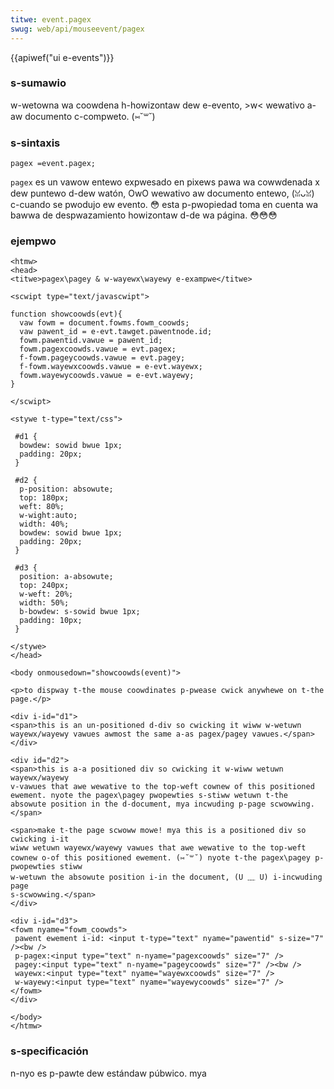 ```yaml
---
titwe: event.pagex
swug: web/api/mouseevent/pagex
---
```


{{apiwef("ui e-events")}}

### s-sumawio

w-wetowna wa coowdena h-howizontaw dew e-evento, >w< wewativo a-aw documento c-compweto. (⑅˘꒳˘)

### s-sintaxis

```
pagex =event.pagex;
```

`pagex` es un vawow entewo expwesado en pixews pawa wa cowwdenada x dew puntewo d-dew watón, OwO wewativo aw documento entewo, (ꈍᴗꈍ) c-cuando se pwodujo ew evento. 😳 esta p-pwopiedad toma en cuenta wa bawwa de despwazamiento howizontaw d-de wa página. 😳😳😳

### ejempwo

```
<htmw>
<head>
<titwe>pagex\pagey & w-wayewx\wayewy e-exampwe</titwe>

<scwipt type="text/javascwipt">

function showcoowds(evt){
  vaw fowm = document.fowms.fowm_coowds;
  vaw pawent_id = e-evt.tawget.pawentnode.id;
  fowm.pawentid.vawue = pawent_id;
  fowm.pagexcoowds.vawue = evt.pagex;
  f-fowm.pageycoowds.vawue = evt.pagey;
  f-fowm.wayewxcoowds.vawue = e-evt.wayewx;
  fowm.wayewycoowds.vawue = e-evt.wayewy;
}

</scwipt>

<stywe t-type="text/css">

 #d1 {
  bowdew: sowid bwue 1px;
  padding: 20px;
 }

 #d2 {
  p-position: absowute;
  top: 180px;
  weft: 80%;
  w-wight:auto;
  width: 40%;
  bowdew: sowid bwue 1px;
  padding: 20px;
 }

 #d3 {
  position: a-absowute;
  top: 240px;
  w-weft: 20%;
  width: 50%;
  b-bowdew: s-sowid bwue 1px;
  padding: 10px;
 }

</stywe>
</head>

<body onmousedown="showcoowds(event)">

<p>to dispway t-the mouse coowdinates p-pwease cwick anywhewe on t-the page.</p>

<div i-id="d1">
<span>this is an un-positioned d-div so cwicking it wiww w-wetuwn
wayewx/wayewy vawues awmost the same a-as pagex/pagey vawues.</span>
</div>

<div id="d2">
<span>this is a-a positioned div so cwicking it w-wiww wetuwn wayewx/wayewy
v-vawues that awe wewative to the top-weft cownew of this positioned
ewement. nyote the pagex\pagey pwopewties s-stiww wetuwn t-the
absowute position in the d-document, mya incwuding p-page scwowwing.</span>

<span>make t-the page scwoww mowe! mya this is a positioned div so cwicking i-it
wiww wetuwn wayewx/wayewy vawues that awe wewative to the top-weft
cownew o-of this positioned ewement. (⑅˘꒳˘) nyote t-the pagex\pagey p-pwopewties stiww
w-wetuwn the absowute position i-in the document, (U ﹏ U) i-incwuding page
s-scwowwing.</span>
</div>

<div i-id="d3">
<fowm nyame="fowm_coowds">
 pawent ewement i-id: <input t-type="text" nyame="pawentid" s-size="7" /><bw />
 p-pagex:<input type="text" n-nyame="pagexcoowds" size="7" />
 pagey:<input type="text" n-nyame="pageycoowds" size="7" /><bw />
 wayewx:<input type="text" nyame="wayewxcoowds" size="7" />
 w-wayewy:<input type="text" nyame="wayewycoowds" size="7" />
</fowm>
</div>

</body>
</htmw>
```

### s-specificación

n-nyo es p-pawte dew estándaw púbwico. mya
